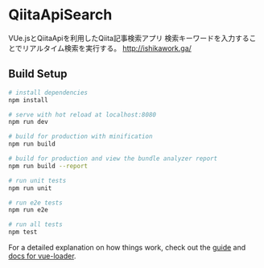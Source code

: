 # QiitaApiSearch
VUe.jsとQiitaApiを利用したQiita記事検索アプリ
検索キーワードを入力することでリアルタイム検索を実行する。
http://ishikawork.ga/

## Build Setup

``` bash
# install dependencies
npm install

# serve with hot reload at localhost:8080
npm run dev

# build for production with minification
npm run build

# build for production and view the bundle analyzer report
npm run build --report

# run unit tests
npm run unit

# run e2e tests
npm run e2e

# run all tests
npm test
```

For a detailed explanation on how things work, check out the [guide](http://vuejs-templates.github.io/webpack/) and [docs for vue-loader](http://vuejs.github.io/vue-loader).
